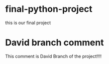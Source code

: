 # final-python-project
this is our final project 
# David branch comment
This comment is David Branch of the project!!!!